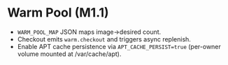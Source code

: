 # Warm Pool (M1.1)

- `WARM_POOL_MAP` JSON maps image→desired count.
- Checkout emits `warm.checkout` and triggers async replenish.
- Enable APT cache persistence via `APT_CACHE_PERSIST=true` (per-owner volume mounted at /var/cache/apt).
